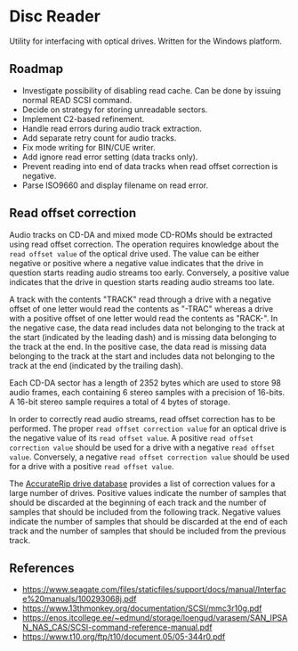 # Disc Reader

Utility for interfacing with optical drives. Written for the Windows platform.

## Roadmap

* Investigate possibility of disabling read cache.
	Can be done by issuing normal READ SCSI command.
* Decide on strategy for storing unreadable sectors.
* Implement C2-based refinement.
* Handle read errors during audio track extraction.
* Add separate retry count for audio tracks.
* Fix mode writing for BIN/CUE writer.
* Add ignore read error setting (data tracks only).
* Prevent reading into end of data tracks when read offset correction is negative.
* Parse ISO9660 and display filename on read error.

## Read offset correction

Audio tracks on CD-DA and mixed mode CD-ROMs should be extracted using read offset correction. The operation requires knowledge about the `read offset value` of the optical drive used. The value can be either negative or positive where a negative value indicates that the drive in question starts reading audio streams too early. Conversely, a positive value indicates that the drive in question starts reading audio streams too late.

A track with the contents "TRACK" read through a drive with a negative offset of one letter would read the contents as "-TRAC" whereas a drive with a positive offset of one letter would read the contents as "RACK-". In the negative case, the data read includes data not belonging to the track at the start (indicated by the leading dash) and is missing data belonging to the track at the end. In the positive case, the data read is missing data belonging to the track at the start and includes data not belonging to the track at the end (indicated by the trailing dash).

Each CD-DA sector has a length of 2352 bytes which are used to store 98 audio frames, each containing 6 stereo samples with a precision of 16-bits. A 16-bit stereo sample requires a total of 4 bytes of storage.

In order to correctly read audio streams, read offset correction has to be performed. The proper `read offset correction value` for an optical drive is the negative value of its `read offset value`. A positive `read offset correction value` should be used for a drive with a negative `read offset value`. Conversely, a negative `read offset correction value` should be used for a drive with a positive `read offset value`.

The [AccurateRip drive database](https://www.accuraterip.com/driveoffsets.htm) provides a list of correction values for a large number of drives. Positive values indicate the number of samples that should be discarded at the beginning of each track and the number of samples that should be included from the following track. Negative values indicate the number of samples that should be discarded at the end of each track and the number of samples that should be included from the previous track.

## References

* https://www.seagate.com/files/staticfiles/support/docs/manual/Interface%20manuals/100293068j.pdf
* https://www.13thmonkey.org/documentation/SCSI/mmc3r10g.pdf
* https://enos.itcollege.ee/~edmund/storage/loengud/varasem/SAN_IPSAN_NAS_CAS/SCSI-command-reference-manual.pdf
* https://www.t10.org/ftp/t10/document.05/05-344r0.pdf
